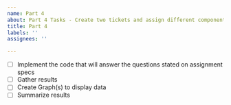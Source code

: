 ```yaml
---
name: Part 4
about: Part 4 Tasks - Create two tickets and assign different components to each team member
title: Part 4
labels: ''
assignees: ''

---
```



- [ ] Implement the code that will answer the questions stated on assignment specs
- [ ] Gather results
- [ ] Create Graph(s) to display data
- [ ] Summarize results
